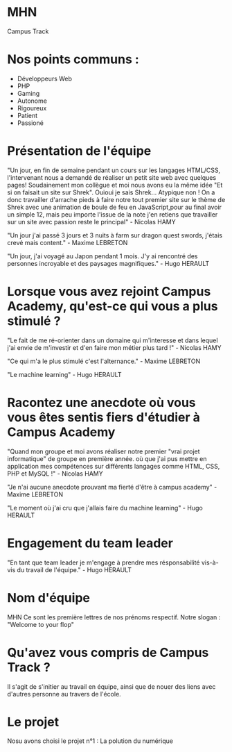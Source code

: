 # MHN
Campus Track

# Nos points communs : 
- Développeurs Web
- PHP
- Gaming
- Autonome
- Rigoureux
- Patient
- Passioné

# Présentation de l'équipe
"Un jour, en fin de semaine pendant un cours sur les langages HTML/CSS, l'intervenant nous a demandé de réaliser un petit site web avec quelques pages!
Soudainement mon collègue et moi nous avons eu la même idée "Et si on faisait un site sur Shrek". Ouioui je sais Shrek... Atypique non !
On a donc travailler d'arrache pieds à faire notre tout premier site sur le thème de Shrek avec une animation de boule de feu en JavaScript,pour au final avoir un simple 12, mais peu importe l'issue de la note j'en retiens que travailler sur un site avec passion reste le principal" - Nicolas HAMY

"Un jour j'ai passé 3 jours et 3 nuits à farm sur dragon quest swords, j'étais crevé mais content." - Maxime LEBRETON

"Un jour, j'ai voyagé au Japon pendant 1 mois. 
J'y ai rencontré des personnes incroyable et des paysages magnifiques." - Hugo HERAULT

# Lorsque vous avez rejoint Campus Academy, qu'est-ce qui vous a plus stimulé ?
"Le fait de me ré-orienter dans un domaine qui m'interesse et dans lequel j'ai envie de m'investir et d'en faire mon métier plus tard !" - Nicolas HAMY

"Ce qui m'a le plus stimulé c'est l'alternance." - Maxime LEBRETON

"Le machine learning" - Hugo HERAULT

# Racontez une anecdote où vous vous êtes sentis fiers d'étudier à Campus Academy
"Quand mon groupe et moi avons réaliser notre premier "vrai projet informatique" de groupe en première année.
où que j'ai pus mettre en application mes compétences sur différents langages comme HTML, CSS, PHP et MySQL !" - Nicolas HAMY

"Je n'ai aucune anecdote prouvant ma fierté d'être à campus academy" - Maxime LEBRETON

"Le moment où j'ai cru que j'allais faire du machine learning" - Hugo HERAULT

# Engagement du team leader
"En tant que team leader je m'engage à prendre mes résponsabilité vis-à-vis du travail de l'équipe." - Hugo HERAULT

# Nom d'équipe
MHN
Ce sont les première lettres de nos prénoms respectif.
Notre slogan : "Welcome to your flop"

# Qu'avez vous compris de Campus Track ?
Il s'agit de s'initier au travail en équipe, ainsi que de nouer des liens avec d'autres personne au travers de l'école.

# Le projet
Nosu avons choisi le projet n°1 : La polution du numérique
